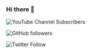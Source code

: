 ### Hi there 👋
![YouTube Channel Subscribers](https://img.shields.io/youtube/channel/subscribers/UCgmk1KXmrHXt_DO0kScyVmQ?style=social)

![GitHub followers](https://img.shields.io/github/followers/misrapk?style=social)

![Twitter Follow](https://img.shields.io/twitter/follow/peeyushkmisra?style=social)

<!-- BLOG-POST-LIST:START --><!-- BLOG-POST-LIST:END -->
